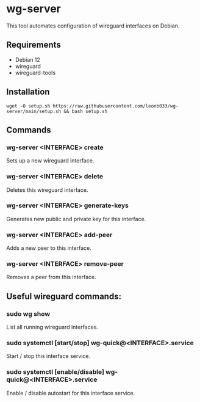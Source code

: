 # wg-server

This tool automates configuration of wireguard interfaces on Debian.

## Requirements
- Debian 12
- wireguard
- wireguard-tools

## Installation
`wget -O setup.sh https://raw.githubusercontent.com/leonb033/wg-server/main/setup.sh && bash setup.sh`

## Commands
### wg-server \<INTERFACE\> create
Sets up a new wireguard interface.

### wg-server \<INTERFACE\> delete
Deletes this wireguard interface.

### wg-server \<INTERFACE\> generate-keys
Generates new public and private key for this interface.

### wg-server \<INTERFACE\> add-peer
Adds a new peer to this interface.

### wg-server \<INTERFACE\> remove-peer
Removes a peer from this interface.

## Useful wireguard commands:
### sudo wg show
List all running wireguard interfaces.

### sudo systemctl [start/stop] wg-quick@\<INTERFACE\>.service
Start / stop this interface service.

### sudo systemctl [enable/disable] wg-quick@\<INTERFACE\>.service
Enable / disable autostart for this interface service.
